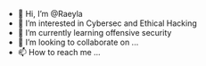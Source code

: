 - 👋 Hi, I’m @Raeyla
- 👀 I’m interested in Cybersec and Ethical Hacking
- 🌱 I’m currently learning offensive security
- 💞️ I’m looking to collaborate on ...
- 📫 How to reach me ...

<!---
Raeyla/Raeyla is a ✨ special ✨ repository because its `README.md` (this file) appears on your GitHub profile.
You can click the Preview link to take a look at your changes.
--->
